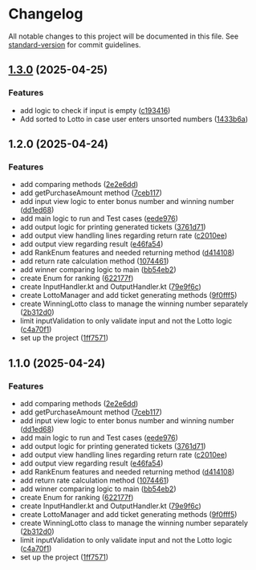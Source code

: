 # Changelog

All notable changes to this project will be documented in this file. See [standard-version](https://github.com/conventional-changelog/standard-version) for commit guidelines.

## [1.3.0](https://github.com/kimpeter2018/kotlin-lotto-precourse/compare/v1.2.0...v1.3.0) (2025-04-25)


### Features

* add logic to check if input is empty ([c193416](https://github.com/kimpeter2018/kotlin-lotto-precourse/commit/c193416aeb699b83320204caee1c8394f34bee47))
* Add sorted to Lotto in case user enters unsorted numbers ([1433b6a](https://github.com/kimpeter2018/kotlin-lotto-precourse/commit/1433b6a113c8f8ffc1c5e44a180ca57942b07dac))

## 1.2.0 (2025-04-24)


### Features

* add comparing methods ([2e2e6dd](https://github.com/kimpeter2018/kotlin-lotto-precourse/commit/2e2e6dd0ad7d873f5b4bb1e99b593d6b5ba2e8fc))
* add getPurchaseAmount method ([7ceb117](https://github.com/kimpeter2018/kotlin-lotto-precourse/commit/7ceb1176505e6f9d9a623eea22703b0131239b7c))
* add input view logic to enter bonus number and winning number ([dd1ed68](https://github.com/kimpeter2018/kotlin-lotto-precourse/commit/dd1ed680e9e193d50740ee1d4d4347c167812cda))
* add main logic to run and Test cases ([eede976](https://github.com/kimpeter2018/kotlin-lotto-precourse/commit/eede976e55cd2b20827063a21b544d4810562d77))
* add output logic for printing generated tickets ([3761d71](https://github.com/kimpeter2018/kotlin-lotto-precourse/commit/3761d71473c751d4500c958a841c3866de07e944))
* add output view handling lines regarding return rate ([c2010ee](https://github.com/kimpeter2018/kotlin-lotto-precourse/commit/c2010ee48237476f29a786f16d80e9b39b2f50b2))
* add output view regarding result ([e46fa54](https://github.com/kimpeter2018/kotlin-lotto-precourse/commit/e46fa545a11e025856a8872f5920745cd170e8d3))
* add RankEnum features and needed returning method ([d414108](https://github.com/kimpeter2018/kotlin-lotto-precourse/commit/d41410883891b600db51a2bb4c598e7c80335b9d))
* add return rate calculation method ([1074461](https://github.com/kimpeter2018/kotlin-lotto-precourse/commit/10744614edbc33265561f68eedb7573f5a454313))
* add winner comparing logic to main ([bb54eb2](https://github.com/kimpeter2018/kotlin-lotto-precourse/commit/bb54eb2a1169da2f9c02bdb53d23d6963be7eaf2))
* create Enum for ranking ([622177f](https://github.com/kimpeter2018/kotlin-lotto-precourse/commit/622177f56e7a4f22af40c7f8be894cb13cc2da47))
* create InputHandler.kt and OutputHandler.kt ([79e9f6c](https://github.com/kimpeter2018/kotlin-lotto-precourse/commit/79e9f6c892a5432d9b88204206d2eba2aba5c823))
* create LottoManager and add ticket generating methods ([9f0fff5](https://github.com/kimpeter2018/kotlin-lotto-precourse/commit/9f0fff589974ee462955957bbfd5f4a2b7abd7f5))
* create WinningLotto class to manage the winning number separately ([2b312d0](https://github.com/kimpeter2018/kotlin-lotto-precourse/commit/2b312d0c9871cddf27174d58106e35b137405b02))
* limit inputValidation to only validate input and not the Lotto logic ([c4a70f1](https://github.com/kimpeter2018/kotlin-lotto-precourse/commit/c4a70f1d925ae7ae9201e54e6264c9294afd4768))
* set up the project ([1ff7571](https://github.com/kimpeter2018/kotlin-lotto-precourse/commit/1ff75715456c7a262b0c23a710a73c72b98fdbcb))

## 1.1.0 (2025-04-24)


### Features

* add comparing methods ([2e2e6dd](https://github.com/kimpeter2018/kotlin-lotto-precourse/commit/2e2e6dd0ad7d873f5b4bb1e99b593d6b5ba2e8fc))
* add getPurchaseAmount method ([7ceb117](https://github.com/kimpeter2018/kotlin-lotto-precourse/commit/7ceb1176505e6f9d9a623eea22703b0131239b7c))
* add input view logic to enter bonus number and winning number ([dd1ed68](https://github.com/kimpeter2018/kotlin-lotto-precourse/commit/dd1ed680e9e193d50740ee1d4d4347c167812cda))
* add main logic to run and Test cases ([eede976](https://github.com/kimpeter2018/kotlin-lotto-precourse/commit/eede976e55cd2b20827063a21b544d4810562d77))
* add output logic for printing generated tickets ([3761d71](https://github.com/kimpeter2018/kotlin-lotto-precourse/commit/3761d71473c751d4500c958a841c3866de07e944))
* add output view handling lines regarding return rate ([c2010ee](https://github.com/kimpeter2018/kotlin-lotto-precourse/commit/c2010ee48237476f29a786f16d80e9b39b2f50b2))
* add output view regarding result ([e46fa54](https://github.com/kimpeter2018/kotlin-lotto-precourse/commit/e46fa545a11e025856a8872f5920745cd170e8d3))
* add RankEnum features and needed returning method ([d414108](https://github.com/kimpeter2018/kotlin-lotto-precourse/commit/d41410883891b600db51a2bb4c598e7c80335b9d))
* add return rate calculation method ([1074461](https://github.com/kimpeter2018/kotlin-lotto-precourse/commit/10744614edbc33265561f68eedb7573f5a454313))
* add winner comparing logic to main ([bb54eb2](https://github.com/kimpeter2018/kotlin-lotto-precourse/commit/bb54eb2a1169da2f9c02bdb53d23d6963be7eaf2))
* create Enum for ranking ([622177f](https://github.com/kimpeter2018/kotlin-lotto-precourse/commit/622177f56e7a4f22af40c7f8be894cb13cc2da47))
* create InputHandler.kt and OutputHandler.kt ([79e9f6c](https://github.com/kimpeter2018/kotlin-lotto-precourse/commit/79e9f6c892a5432d9b88204206d2eba2aba5c823))
* create LottoManager and add ticket generating methods ([9f0fff5](https://github.com/kimpeter2018/kotlin-lotto-precourse/commit/9f0fff589974ee462955957bbfd5f4a2b7abd7f5))
* create WinningLotto class to manage the winning number separately ([2b312d0](https://github.com/kimpeter2018/kotlin-lotto-precourse/commit/2b312d0c9871cddf27174d58106e35b137405b02))
* limit inputValidation to only validate input and not the Lotto logic ([c4a70f1](https://github.com/kimpeter2018/kotlin-lotto-precourse/commit/c4a70f1d925ae7ae9201e54e6264c9294afd4768))
* set up the project ([1ff7571](https://github.com/kimpeter2018/kotlin-lotto-precourse/commit/1ff75715456c7a262b0c23a710a73c72b98fdbcb))
